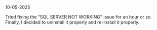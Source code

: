 10-05-2025

Tried fixing the "SQL SERVER NOT WORKING" issue for an hour or so. Finally, I decided to uninstall it properly and re-install it properly.